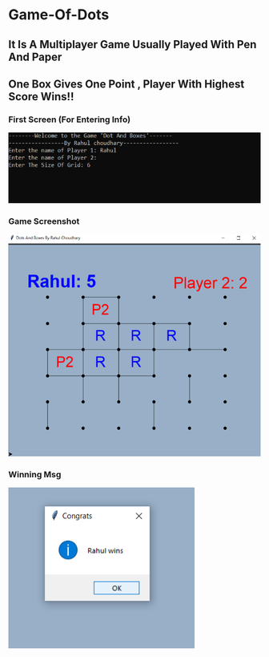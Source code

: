 # Game-Of-Dots
## It Is A Multiplayer Game Usually Played With Pen And Paper 
## One Box Gives One Point , Player With Highest Score Wins!!
### First Screen (For Entering Info)
![Screenshot](ss/1.png)
### Game Screenshot
![Screenshot](ss/2.png)
### Winning Msg
![Screenshot](ss/3.png)
